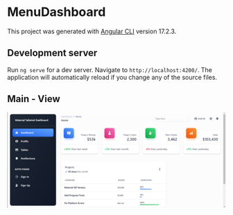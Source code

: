 # MenuDashboard

This project was generated with [Angular CLI](https://github.com/angular/angular-cli) version 17.2.3.

## Development server

Run `ng serve` for a dev server. Navigate to `http://localhost:4200/`. The application will automatically reload if you change any of the source files.

## Main - View
![](https://github.com/wjmmk/business-dashboard-angular/blob/main/src/assets/main-view.png)
